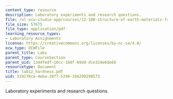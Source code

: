 ```yaml
---
content_type: resource
description: Laboratory experiments and research questions.
file: /ol-ocw-studio-app/courses/12-108-structure-of-earth-materials-fall-2004/319176ce4eba20f75246194299298573_lab12_hardness.pdf
file_size: 57675
file_type: application/pdf
learning_resource_types:
- Laboratory Assignments
license: https://creativecommons.org/licenses/by-nc-sa/4.0/
ocw_type: OCWFile
parent_title: Labs
parent_type: CourseSection
parent_uid: 1344fedf-10cc-160f-69dd-dce324e6de68
resourcetype: Document
title: lab12_hardness.pdf
uid: 319176ce-4eba-20f7-5246-194299298573
---
```

Laboratory experiments and research questions.